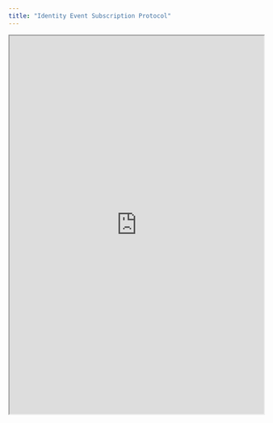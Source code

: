 ```yaml
---
title: "Identity Event Subscription Protocol"
---
```




<iframe height="750" width="100%" src="https://ewelton.github.io/ktest/wiki.html#Identity%20Event%20Subscription%20Protocol"></iframe>
